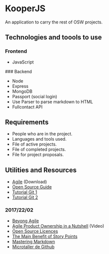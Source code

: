 # KooperJS

An application to carry the rest of OSW projects.

## Technologies and toools to use

### Frontend

+ JavaScript

### Backend

+ Node
+ Express
+ MongoDB
+ Passport (social login)
+ Use Parser to parse markdown to HTML
+ Fullcontact API

## Requirements

+ People who are in the project.
+ Languages and tools used.
+ File of active projects.
+ File of completed projects.
+ File for project proposals.

## Utilities and Resources

+ [Agile](https://slack-files.com/T2QJA5XNX-F47V1GVS6-6526848489 "Agile") (Download)
+ [Open Source Guide](https://opensource.guide/ "Open Source Guide")
+ [Tutorial Git 1](http://learngitbranching.js.org/)
+ [Tutorial Git 2](http://rogerdudler.github.io/git-guide/index.es.html)

### 2017/22/02

+ [Beyong Agile](https://opendevelopmentmethod.org/)
+ [Agile Product Ownership in a Nutshell](https://www.youtube.com/watch?v=502ILHjX9EE&feature=youtu.be&list=PL6deebRRVOJf9RxACoYqDK9PbMDVrG1jv) (Video)
+ [Open Source Licences](https://choosealicense.com/)
+ [The Main Benefit of Story Points](https://www.mountaingoatsoftware.com/blog/the-main-benefit-of-story-points)
+ [Mastering Markdown](https://guides.github.com/features/mastering-markdown/)
+ [Microtaller de Github](https://github.com/OSWeekends/microtalleres)
